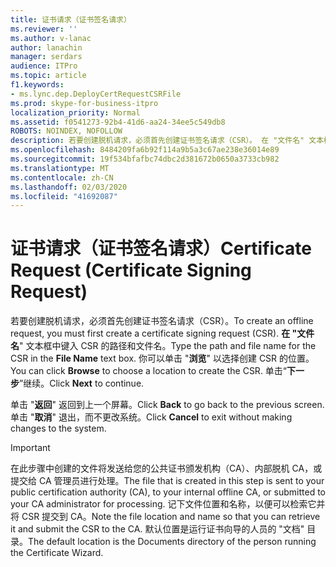 ```yaml
---
title: 证书请求（证书签名请求）
ms.reviewer: ''
ms.author: v-lanac
author: lanachin
manager: serdars
audience: ITPro
ms.topic: article
f1.keywords:
- ms.lync.dep.DeployCertRequestCSRFile
ms.prod: skype-for-business-itpro
localization_priority: Normal
ms.assetid: f0541273-92b4-41d6-aa24-34ee5c549db8
ROBOTS: NOINDEX, NOFOLLOW
description: 若要创建脱机请求，必须首先创建证书签名请求（CSR）。 在 "文件名" 文本框中键入 CSR 的路径和文件名。 你可以单击 "浏览" 以选择创建 CSR 的位置。 单击 "下一步" 继续。
ms.openlocfilehash: 8484209fa6b92f114a9b5a3c67ae238e36014e89
ms.sourcegitcommit: 19f534bfafbc74dbc2d381672b0650a3733cb982
ms.translationtype: MT
ms.contentlocale: zh-CN
ms.lasthandoff: 02/03/2020
ms.locfileid: "41692087"
---
```

# <a name="certificate-request-certificate-signing-request"></a><span data-ttu-id="6e90e-106">证书请求（证书签名请求）</span><span class="sxs-lookup"><span data-stu-id="6e90e-106">Certificate Request (Certificate Signing Request)</span></span>
 
<span data-ttu-id="6e90e-107">若要创建脱机请求，必须首先创建证书签名请求（CSR）。</span><span class="sxs-lookup"><span data-stu-id="6e90e-107">To create an offline request, you must first create a certificate signing request (CSR).</span></span> <span data-ttu-id="6e90e-108">**在 "文件名**" 文本框中键入 CSR 的路径和文件名。</span><span class="sxs-lookup"><span data-stu-id="6e90e-108">Type the path and file name for the CSR in the **File Name** text box.</span></span> <span data-ttu-id="6e90e-109">你可以单击 "**浏览**" 以选择创建 CSR 的位置。</span><span class="sxs-lookup"><span data-stu-id="6e90e-109">You can click **Browse** to choose a location to create the CSR.</span></span> <span data-ttu-id="6e90e-110">单击“**下一步**”继续。</span><span class="sxs-lookup"><span data-stu-id="6e90e-110">Click **Next** to continue.</span></span>
  
<span data-ttu-id="6e90e-111">单击 "**返回**" 返回到上一个屏幕。</span><span class="sxs-lookup"><span data-stu-id="6e90e-111">Click **Back** to go back to the previous screen.</span></span> <span data-ttu-id="6e90e-112">单击 "**取消**" 退出，而不更改系统。</span><span class="sxs-lookup"><span data-stu-id="6e90e-112">Click **Cancel** to exit without making changes to the system.</span></span>
  
> [!IMPORTANT]
> <span data-ttu-id="6e90e-113">在此步骤中创建的文件将发送给您的公共证书颁发机构（CA）、内部脱机 CA，或提交给 CA 管理员进行处理。</span><span class="sxs-lookup"><span data-stu-id="6e90e-113">The file that is created in this step is sent to your public certification authority (CA), to your internal offline CA, or submitted to your CA administrator for processing.</span></span> <span data-ttu-id="6e90e-114">记下文件位置和名称，以便可以检索它并将 CSR 提交到 CA。</span><span class="sxs-lookup"><span data-stu-id="6e90e-114">Note the file location and name so that you can retrieve it and submit the CSR to the CA.</span></span> <span data-ttu-id="6e90e-115">默认位置是运行证书向导的人员的 "文档" 目录。</span><span class="sxs-lookup"><span data-stu-id="6e90e-115">The default location is the Documents directory of the person running the Certificate Wizard.</span></span> 
  


